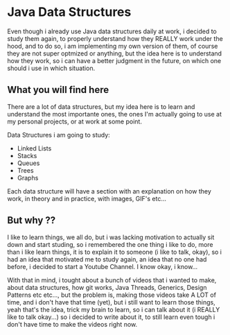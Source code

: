 # Java Data Structures

Even though i already use Java data structures daily at work, i decided to study them again, to properly understand how they REALLY work under the hood, and to do so, i am implementing my own version of them, of course they are not super optmized or anything,
but the idea here is to understand how they work, so i can have a better judgment in the future, on which one should i use in which situation.

## What you will find here

There are a lot of data structures, but my idea here is to learn and understand the most importante ones, the ones I'm actually going to use at my personal projects, or at work at some point. 

Data Structures i am going to study:
 - Linked Lists
 - Stacks
 - Queues
 - Trees
 - Graphs

Each data structure will have a section with an explanation on how they work, in theory and in practice, with images, GIF's etc... 

## But why ??
I like to learn things, we all do, but i was lacking motivation to actually sit down and start studing, so i remembered the one thing i like to do, more than i like learn things, it is to explain it to someone (i like to talk, okay), so i had an idea that motivated me to study again, an idea that no one had before, i decided to start a Youtube Channel.
I know okay, i know...

With that in mind, i tought about a bunch of videos that i wanted to make, about data structures, how git works, Java Threads, Generics, Design Patterns etc etc..., but the problem is, making those videos take A LOT of time, and i don't have that time (yet), but i still want to learn those things, yeah that's the idea, trick my brain to learn, so i can talk about it 
(i REALLY like to talk okay...) so i decided to write about it, to still learn even tough i don't have time to make the videos right now.
